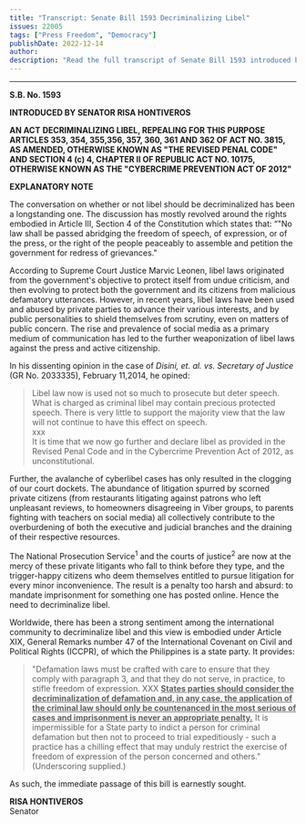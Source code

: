 ```yaml
---
title: "Transcript: Senate Bill 1593 Decriminalizing Libel"
issues: 22005
tags: ["Press Freedom", "Democracy"]
publishDate: 2022-12-14
author: 
description: "Read the full transcript of Senate Bill 1593 introduced by Senator Risa Hontiveros to decriminalize libel. In it are provisions preventing the courts to imprison defendants accused of defamation on social media platforms."
---
```


<hr class="mb-10" />

**S.B. No. 1593**

**INTRODUCED BY SENATOR RISA HONTIVEROS**

**AN ACT**
**DECRIMINALIZING LIBEL, REPEALING FOR THIS PURPOSE ARTICLES 353, 354, 355,356, 357, 360, 361 AND 362 OF ACT NO. 3815, AS AMENDED, OTHERWISE KNOWN AS "THE REVISED PENAL CODE" AND SECTION 4 (c) 4, CHAPTER II OF REPUBLIC ACT NO. 10175, OTHERWISE KNOWN AS THE "CYBERCRIME PREVENTION ACT OF 2012"**

**EXPLANATORY NOTE**

The conversation on whether or not libel should be decriminalized has been a longstanding one. The discussion has mostly revolved around the rights embodied in Article III, Section 4 of the Constitution which states that: “"No law shall be passed abridging the freedom of speech, of expression, or of the press, or the right of the people peaceably to assemble and petition the government for redress of grievances."

According to Supreme Court Justice Marvic Leonen, libel laws originated from the government's objective to protect itself from undue criticism, and then evolving to protect both the government and its citizens from malicious defamatory utterances. However, in recent years, libel laws have been used and abused by private parties to advance their various interests, and by public personalities to shield themselves from scrutiny, even on matters of public concern. The rise and prevalence of social media as a primary medium of communication has led to the further weaponization of libel laws against the press and active citizenship.

In his dissenting opinion in the case of *Disini, et. al. vs. Secretary of Justice* (GR No. 2033335), February 11,2014, he opined:

> Libel law now is used not so much to prosecute but deter speech. What is charged as criminal libel may contain precious protected speech. There is very little to support the majority view that the law will not continue to have this effect on speech.  
xxx  
It is time that we now go further and declare libel as provided in the Revised Penal Code and in the Cybercrime Prevention Act of 2012, as unconstitutional.

Further, the avalanche of cyberlibel cases has only resulted in the clogging of our court dockets. The abundance of litigation spurred by scorned private citizens (from restaurants litigating against patrons who left unpleasant reviews, to homeowners disagreeing in Viber groups, to parents fighting with teachers on social media) all collectively contribute to the overburdening of both the executive and judicial branches and the draining of their respective resources.

The National Prosecution Service<sup>1</sup> and the courts of justice<sup>2</sup> are now at the mercy of these private litigants who fall to think before they type, and the trigger-happy citizens who deem themselves entitled to pursue litigation for every minor inconvenience. The result is a penalty too harsh and absurd: to mandate imprisonment for something one has posted online. Hence the need to decriminalize libel.

Worldwide, there has been a strong sentiment among the international community to decriminalize libel and this view is embodied under Article XIX, General Remarks number 47 of the International Covenant on Civil and Political Rights (ICCPR), of which the Philippines is a state party. It provides:

> "Defamation laws must be crafted with care to ensure that they comply with paragraph 3, and that they do not serve, in practice, to stifle freedom of expression. XXX **<u>States parties should consider the decriminalization of defamation and, in any case, the application of the criminal law should only be countenanced in the most serious of cases and imprisonment is never an appropriate penalty.</u>** It is impermissible for a State party to indict a person for criminal defamation but then not to proceed to trial expeditiously - such a practice has a chilling effect that may unduly restrict the exercise of freedom of expression of the person concerned and others." (Underscoring supplied.)

As such, the immediate passage of this bill is earnestly sought.

**RISA HONTIVEROS**  
Senator